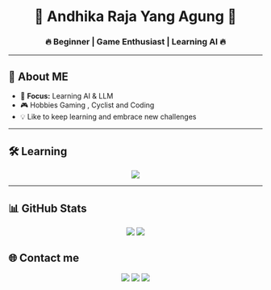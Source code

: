 <h1 align="center">👑 Andhika Raja Yang Agung 👑</h1>
<h3 align="center">🔥 Beginner | Game Enthusiast | Learning AI 🔥</h3>

---

## 🌟 About ME
- 🎯 **Focus:** Learning AI & LLM 
- 🎮 Hobbies Gaming , Cyclist and Coding
- 💡 Like to keep learning and embrace new challenges


---

## 🛠 Learning
<p align="center">
  <img src="https://skillicons.dev/icons?i=python,dart,github,html,css" />
</p>

---

## 📊 GitHub Stats
<p align="center">
  <img src="https://github-readme-stats.vercel.app/api?username=GoopsSoup&show_icons=true&theme=tokyonight" />
  <img src="https://github-readme-streak-stats.herokuapp.com/?user=GoopsSoup&theme=tokyonight" />
</p>


## 🌐 Contact me
<p align="center">
  <a href="https://www.instagram.com/goops_soup/"><img src="https://img.shields.io/badge/Instagram-E4405F?style=for-the-badge&logo=instagram&logoColor=white"></a>
  <a href="https://www.linkedin.com/in/andhika-dwi-wiratmoko-60453437a/"><img src="https://img.shields.io/badge/LinkedIn-0077B5?style=for-the-badge&logo=linkedin&logoColor=white"></a>
  <a href="mailto:thoughblud@gmail.com"><img src="https://img.shields.io/badge/Email-D14836?style=for-the-badge&logo=gmail&logoColor=white"></a>
</p>

